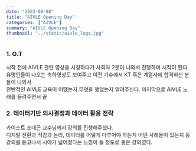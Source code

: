 ```yaml
---
date: "2023-08-08"
title: "AIVLE Opening Day"
categories: ["AIVLE"]
summary: "AIVLE Opening Day"
thumbnail: "../static/aivle_logo.jpg"
---
```


### 1. O.T

시작 전에 AIVLE 관련 영상을 시청하다가 사회자 2분이 나와서 진행하며 시작이 된다.
유명인들이 나오는 축하영상도 보여주고 이전 기수에서 KT 혹은 계열사에 합격하신 분들이 나와서  
전반적인 AIVLE 교육이 어땠는지 무엇을 했었는지 알려주신다.
마지막으로 AIVLE 노래를 들려주면서 끝

### 2. 데이터기반 의사결정과 데이터 활용 전략

카이스트 조대곤 교수님께서 강의를 진행해주셨다.  
디지털 전환과 직감과 논리, 데이터를 어떻게 다루어야 하는지 어떤 사례들이 있는지 등  
강의를 듣고나서 시야가 넓어졌다는 느낌이 들 정도로 좋은 강의였다.

